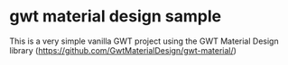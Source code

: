 # gwt material design sample
This is a very simple vanilla GWT project using the GWT Material Design library (https://github.com/GwtMaterialDesign/gwt-material/)
